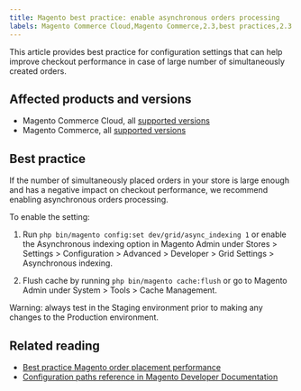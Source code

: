 ```yaml
---
title: Magento best practice: enable asynchronous orders processing
labels: Magento Commerce Cloud,Magento Commerce,2.3,best practices,2.3.x,2.4,checkout performance,asynchronous orders,2.4.x
---
```


This article provides best practice for configuration settings that can help improve checkout performance in case of large number of simultaneously created orders.

## Affected products and versions

* Magento Commerce Cloud, all [supported versions](https://magento.com/sites/default/files/magento-software-lifecycle-policy.pdf)
* Magento Commerce, all [supported versions](https://magento.com/sites/default/files/magento-software-lifecycle-policy.pdf)

## Best practice

If the number of simultaneously placed orders in your store is large enough and has a negative impact on checkout performance, we recommend enabling asynchronous orders processing. 

To enable the setting:

1. Run `` php bin/magento config:set dev/grid/async_indexing 1 `` or enable the Asynchronous indexing option in Magento Admin under Stores > Settings > Configuration > Advanced > Developer > Grid Settings > Asynchronous indexing.  
    
1. Flush cache by running `` php bin/magento cache:flush `` or go to Magento Admin under  System > Tools > Cache Management.

<p class="warning">Warning: always test in the Staging environment prior to making any changes to the Production environment.</p>

<h2 class="warning">Related reading</h2>

* [Best practice Magento order placement performance](https://support.magento.com/hc/en-us/articles/360048170772)
* [Configuration paths reference in Magento Developer Documentation](https://devdocs.magento.com/guides/v2.4/config-guide/prod/config-reference-most.html)